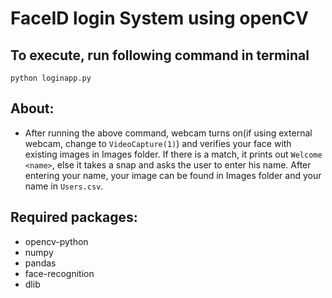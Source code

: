 # FaceID login System using openCV

## To execute, run following command in terminal
``` python loginapp.py ```

## About:
- After running the above command, webcam turns on(if using external webcam, change to ```VideoCapture(1)```) and verifies your face with existing images in Images folder. If there is a match, it prints out ```Welcome <name>```, else it takes a snap and asks the user to enter his name. After entering your name, your image can be found in Images folder and your name in ```Users.csv```.

## Required packages:
- opencv-python
- numpy
- pandas
- face-recognition
- dlib
